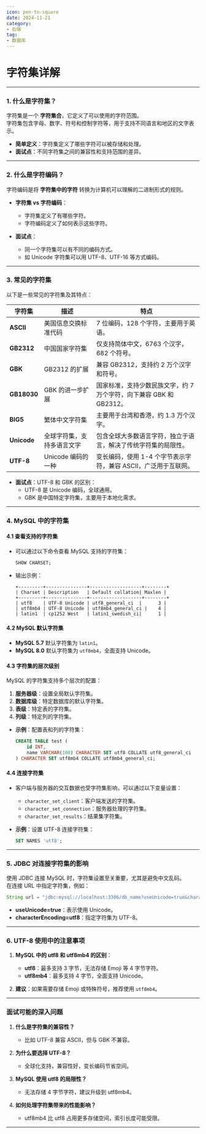 ```yaml
---
icon: pen-to-square
date: 2024-11-21
category:
- 后端
tag:
- 数据库
---
```

# 字符集详解

---

### **1. 什么是字符集？**

字符集是一个 **字符集合**，它定义了可以使用的字符范围。  
字符集包含字母、数字、符号和控制字符等，用于支持不同语言和地区的文字表示。

- **简单定义**：字符集定义了哪些字符可以被存储和处理。
- **面试点**：不同字符集之间的兼容性和支持范围的差异。

---

### **2. 什么是字符编码？**

字符编码是将 **字符集中的字符** 转换为计算机可以理解的二进制形式的规则。

- **字符集 vs 字符编码**：
    - 字符集定义了有哪些字符。
    - 字符编码定义了如何表示这些字符。

- **面试点**：
    - 同一个字符集可以有不同的编码方式。
    - 如 Unicode 字符集可以用 UTF-8、UTF-16 等方式编码。

---

### **3. 常见的字符集**

以下是一些常见的字符集及其特点：

| 字符集   | 描述                                   | 特点                                                                                     |
|----------|----------------------------------------|------------------------------------------------------------------------------------------|
| **ASCII**| 美国信息交换标准代码                  | 7 位编码，128 个字符，主要用于英语。                                                      |
| **GB2312**| 中国国家字符集                        | 仅支持简体中文，6763 个汉字，682 个符号。                                                |
| **GBK**  | GB2312 的扩展                         | 兼容 GB2312，支持约 2 万个汉字和符号。                                                  |
| **GB18030**| GBK 的进一步扩展                    | 国家标准，支持少数民族文字，约 7 万个字符，向下兼容 GBK 和 GB2312。                      |
| **BIG5** | 繁体中文字符集                        | 主要用于台湾和香港，约 1.3 万个汉字。                                                   |
| **Unicode**| 全球字符集，支持多语言文字          | 包含全球大多数语言字符，独立于语言，解决了传统字符集的局限性。                           |
| **UTF-8**| Unicode 编码的一种                   | 变长编码，使用 1-4 个字节表示字符，兼容 ASCII，广泛用于互联网。                          |

- **面试点**：UTF-8 和 GBK 的区别：
    - UTF-8 是 Unicode 编码，全球通用。
    - GBK 是中国特定字符集，主要用于本地化需求。

---

### **4. MySQL 中的字符集**

#### **4.1 查看支持的字符集**
- 可以通过以下命令查看 MySQL 支持的字符集：
  ```sql
  SHOW CHARSET;
  ```
- 输出示例：
  ```
  +---------+---------------+-------------------+--------+
  | Charset | Description   | Default collation| Maxlen |
  +---------+---------------+-------------------+--------+
  | utf8    | UTF-8 Unicode | utf8_general_ci  |      3 |
  | utf8mb4 | UTF-8 Unicode | utf8mb4_general_ci |    4 |
  | latin1  | cp1252 West   | latin1_swedish_ci|      1 |
  ```

#### **4.2 MySQL 默认字符集**
- **MySQL 5.7** 默认字符集为 `latin1`。
- **MySQL 8.0** 默认字符集为 `utf8mb4`，全面支持 Unicode。

#### **4.3 字符集的层次级别**
MySQL 的字符集支持多个层次的配置：
1. **服务器级**：设置全局默认字符集。
2. **数据库级**：特定数据库的默认字符集。
3. **表级**：特定表的字符集。
4. **列级**：特定列的字符集。

- **示例**：配置表和列的字符集：
  ```sql
  CREATE TABLE test (
      id INT,
      name VARCHAR(100) CHARACTER SET utf8 COLLATE utf8_general_ci
  ) CHARACTER SET utf8mb4 COLLATE utf8mb4_general_ci;
  ```

#### **4.4 连接字符集**
- 客户端与服务器的交互数据也受字符集影响，可以通过以下变量设置：
    - `character_set_client`：客户端发送的字符集。
    - `character_set_connection`：服务器处理的字符集。
    - `character_set_results`：结果集字符集。

- **示例**：设置 UTF-8 连接字符集：
  ```sql
  SET NAMES 'utf8';
  ```

---

### **5. JDBC 对连接字符集的影响**

使用 JDBC 连接 MySQL 时，字符集设置至关重要，尤其是避免中文乱码。  
在连接 URL 中指定字符集，例如：
```java
String url = "jdbc:mysql://localhost:3306/db_name?useUnicode=true&characterEncoding=utf8";
```

- **useUnicode=true**：表示使用 Unicode。
- **characterEncoding=utf8**：指定字符集为 UTF-8。

---

### **6. UTF-8 使用中的注意事项**

1. **MySQL 中的 utf8 和 utf8mb4 的区别**：
    - **utf8**：最多支持 3 字节，无法存储 Emoji 等 4 字节字符。
    - **utf8mb4**：最多支持 4 字节，全面支持 Unicode。

2. **建议**：如果需要存储 Emoji 或特殊符号，推荐使用 `utf8mb4`。

---

### **面试可能的深入问题**

1. **什么是字符集的兼容性？**
    - 比如 UTF-8 兼容 ASCII，但与 GBK 不兼容。

2. **为什么要选择 UTF-8？**
    - 全球化支持，兼容性好，变长编码节省空间。

3. **MySQL 使用 utf8 的局限性？**
    - 无法存储 4 字节字符，建议升级到 utf8mb4。

4. **如何处理字符集带来的性能影响？**
    - utf8mb4 比 utf8 占用更多存储空间，索引长度可能受限。

---

